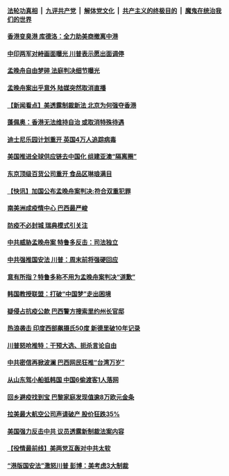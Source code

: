 ####  [法轮功真相](../../../../basic/blob/master/README.md?t=05281301) &nbsp;|&nbsp; [九评共产党](../../../../9ping.md/blob/master/README.md?t=05281301) &nbsp;|&nbsp; [解体党文化](../../../../jtdwh.md/blob/master/README.md?t=05281301)  &nbsp;|&nbsp; [共产主义的终极目的](../../../../gczydzjmd.md/blob/master/README.md?t=05281301) &nbsp;|&nbsp; [魔鬼在统治我们的世界](../../../../mgztzwmdsj.md/blob/master/README.md?t=05281301) 

#### [香港变臭港 库德洛：全力助美商撤离中港](../pages/prog202/a102857650.md?t=05281301) 

#### [中印两军对峙画面曝光 川普表示愿出面调停](../pages/prog202/a102857632.md?t=05281301) 

#### [孟晚舟自由梦碎 法庭判决细节曝光](../pages/prog202/a102857571.md?t=05281301) 

#### [孟晚舟案出乎意外 陆媒突然取消直播](../pages/prog202/a102857563.md?t=05281301) 

#### [【新闻看点】美透露制裁新法 北京为何强夺香港](../pages/prog202/a102857551.md?t=05281301) 


#### [蓬佩奥：香港无法维持自治 或取消特殊待遇](../pages/prog202/a102857441.md?t=05281301) 

#### [迪士尼乐园计划重开 英国4万人追踪病毒](../pages/prog202/a102857453.md?t=05281301) 

#### [美国推进全球供应链去中国化 组建亚澳“隔离圈”](../pages/prog202/a102857330.md?t=05281301) 

#### [东京顶级百货公司重开 食品区琳琅满目](../pages/prog202/a102857405.md?t=05281301) 


#### [【快讯】加国公布孟晚舟案判决:符合双重犯罪](../pages/prog202/a102857322.md?t=05281301) 


#### [南美洲成疫情中心 巴西最严峻](../pages/prog202/a102857237.md?t=05281301) 

#### [防疫不必封城 瑞典模式引关注](../pages/prog202/a102857247.md?t=05281301) 

#### [中共威胁孟晚舟案 特鲁多反击：司法独立](../pages/prog202/a102857180.md?t=05281301) 

#### [中共强推国安法 川普：周末前将强硬回应](../pages/prog202/a102857187.md?t=05281301) 

#### [意有所指？特鲁多称不用为孟晚舟案判决“道歉”](../pages/prog202/a102857170.md?t=05281301) 

#### [韩国教授联盟：打破“中国梦”走出困境](../pages/prog202/a102857159.md?t=05281301) 

#### [疑侵占抗疫公款 巴西警方搜索里约州长官邸](../pages/prog202/a102857061.md?t=05281301) 

#### [热浪袭击 印度西部飙摄氏50度 新德里破10年记录](../pages/prog202/a102856983.md?t=05281301) 

#### [川普怒呛推特：干预大选、扼杀言论自由](../pages/prog202/a102856967.md?t=05281301) 

#### [中共密信再掀波澜 巴西网民狂推“台湾万岁”](../pages/prog202/a102856935.md?t=05281301) 

#### [从山东驾小船抵韩国 中国6偷渡客1人落网](../pages/prog202/a102856955.md?t=05281301) 

#### [回乡避疫找到宝 巴黎家庭发现值逾8万欧元金条](../pages/prog202/a102856889.md?t=05281301) 

#### [拉美最大航空公司声请破产 股价狂跌35%](../pages/prog202/a102856872.md?t=05281301) 

#### [美国强力反击中共 议员透露新制裁法案内容](../pages/prog202/a102856848.md?t=05281301) 

#### [【役情最前线】美两党互轰对中共太软](../pages/prog202/a102856824.md?t=05281301) 

#### [“港版国安法”激怒川普 彭博：美考虑3大制裁](../pages/prog202/a102856815.md?t=05281301) 


